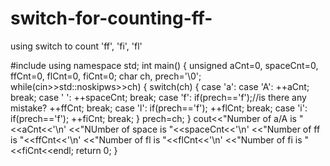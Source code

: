 # switch-for-counting-ff-
using switch to count 'ff', 'fi', 'fl'

#include<iostream>
using namespace std;
int main()
{
	unsigned aCnt=0, spaceCnt=0, ffCnt=0, flCnt=0, fiCnt=0;
	char ch, prech='\0';
	while(cin>>std::noskipws>>ch)
	{
		switch(ch)
		{
			case 'a':
		case 'A':
			++aCnt;
			break;
		case ' ':
			++spaceCnt;
			break;
		case 'f':
			if(prech=='f');//is there any mistake?
			++ffCnt;
			break;
		case 'l':
			if(prech=='f');
			++flCnt;
			break;
		case 'i':
			if(prech=='f');
			++fiCnt;
			break;
		}
		prech=ch;
	}
	cout<<"Number of a/A is "<<aCnt<<'\n'
		<<"NUmber of space is "<<spaceCnt<<'\n'
		<<"Number of ff is "<<ffCnt<<'\n'
		<<"Number of fl is "<<flCnt<<'\n'
		<<"Number of fi is "<<fiCnt<<endl;
	return 0;
 } 
